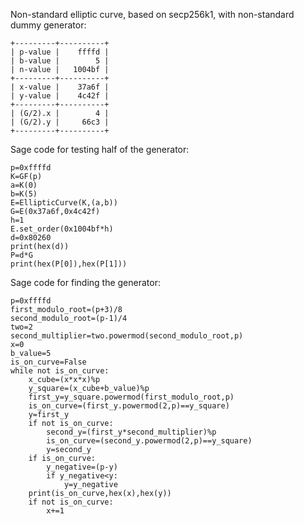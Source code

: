 Non-standard elliptic curve, based on secp256k1, with non-standard dummy generator:
```
+---------+----------+
| p-value |    ffffd |
| b-value |        5 |
| n-value |   1004bf |
+---------+----------+
| x-value |    37a6f |
| y-value |    4c42f |
+---------+----------+
| (G/2).x |        4 |
| (G/2).y |     66c3 |
+---------+----------+
```
Sage code for testing half of the generator:
```
p=0xffffd
K=GF(p)
a=K(0)
b=K(5)
E=EllipticCurve(K,(a,b))
G=E(0x37a6f,0x4c42f)
h=1
E.set_order(0x1004bf*h)
d=0x80260
print(hex(d))
P=d*G
print(hex(P[0]),hex(P[1]))
```
Sage code for finding the generator:
```
p=0xffffd
first_modulo_root=(p+3)/8
second_modulo_root=(p-1)/4
two=2
second_multiplier=two.powermod(second_modulo_root,p)
x=0
b_value=5
is_on_curve=False
while not is_on_curve:
    x_cube=(x*x*x)%p
    y_square=(x_cube+b_value)%p
    first_y=y_square.powermod(first_modulo_root,p)
    is_on_curve=(first_y.powermod(2,p)==y_square)
    y=first_y
    if not is_on_curve:
        second_y=(first_y*second_multiplier)%p
        is_on_curve=(second_y.powermod(2,p)==y_square)
        y=second_y
    if is_on_curve:
        y_negative=(p-y)
        if y_negative<y:
            y=y_negative
    print(is_on_curve,hex(x),hex(y))
    if not is_on_curve:
        x+=1
```
